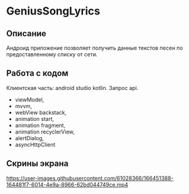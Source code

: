 # GeniusSongLyrics

## Описание 
Андроид приложение позволяет получить данные текстов песен по предоставленному списку от сети. 

## Работа с кодом 
Клиентская часть: android studio kotlin. Запрос api.

- viewModel,<br/>
- mvvm, <br/>
- webView backstack,<br/>
- animation start,<br/>
- animation fragment,<br/>
- animation recyclerView,<br/>
- alertDialog,<br/>
- asyncHttpClient<br/>

## Скрины экрана 

https://user-images.githubusercontent.com/61028366/166451388-164481f7-6014-4e9a-8966-62bd044749ce.mp4
